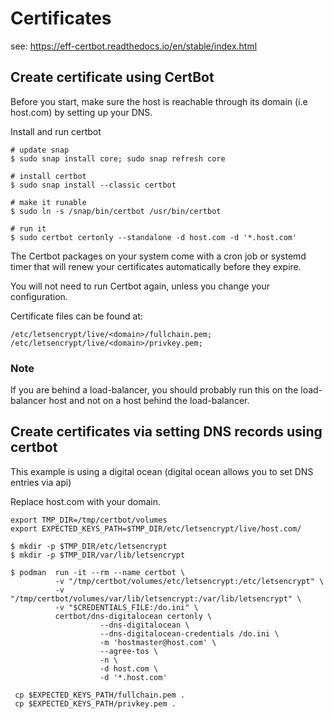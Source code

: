 # Certificates

see: https://eff-certbot.readthedocs.io/en/stable/index.html

## Create certificate using CertBot

Before you start, make sure the host is reachable through its domain (i.e host.com) by setting up your DNS.

Install and run certbot

```
# update snap
$ sudo snap install core; sudo snap refresh core

# install certbot
$ sudo snap install --classic certbot

# make it runable
$ sudo ln -s /snap/bin/certbot /usr/bin/certbot

# run it
$ sudo certbot certonly --standalone -d host.com -d '*.host.com'
```

The Certbot packages on your system come with a cron job or systemd timer that will renew your certificates automatically 
before they expire. 

You will not need to run Certbot again, unless you change your configuration. 

Certificate files can be found at:

```
/etc/letsencrypt/live/<domain>/fullchain.pem;
/etc/letsencrypt/live/<domain>/privkey.pem;
```    

### Note

If you are behind a load-balancer, you should probably run this on the load-balancer host and not on 
a host behind the load-balancer.

## Create certificates via setting DNS records using certbot

This example is using a digital ocean (digital ocean allows you to set DNS entries via api)

Replace host.com with your domain.

```
export TMP_DIR=/tmp/certbot/volumes
export EXPECTED_KEYS_PATH=$TMP_DIR/etc/letsencrypt/live/host.com/

$ mkdir -p $TMP_DIR/etc/letsencrypt
$ mkdir -p $TMP_DIR/var/lib/letsencrypt

$ podman  run -it --rm --name certbot \
          -v "/tmp/certbot/volumes/etc/letsencrypt:/etc/letsencrypt" \
          -v "/tmp/certbot/volumes/var/lib/letsencrypt:/var/lib/letsencrypt" \
          -v "$CREDENTIALS_FILE:/do.ini" \
          certbot/dns-digitalocean certonly \
                    --dns-digitalocean \
                    --dns-digitalocean-credentials /do.ini \
                    -m 'hostmaster@host.com' \
                    --agree-tos \
                    -n \
                    -d host.com \
                    -d '*.host.com'

 cp $EXPECTED_KEYS_PATH/fullchain.pem .
 cp $EXPECTED_KEYS_PATH/privkey.pem .
